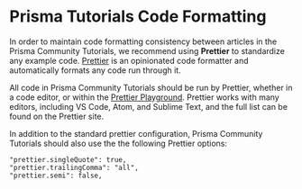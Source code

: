 # Prisma Tutorials Code Formatting

In order to maintain code formatting consistency between articles in the Prisma Community Tutorials, we recommend using **Prettier** to standardize any example code. [Prettier](https://prettier.io/) is an opinionated code formatter and automatically formats any code run through it.

All code in Prisma Community Tutorials should be run by Prettier, whether in a code editor, or within the [Prettier Playground](https://bitly.com/2Sp0d3a). Prettier works with many editors, including VS Code, Atom, and Sublime Text, and the full list can be found on the Prettier site.

In addition to the standard prettier configuration, Prisma Community Tutorials should also use the the following Prettier options:

```
"prettier.singleQuote": true,
"prettier.trailingComma": "all",
"prettier.semi": false,
```



